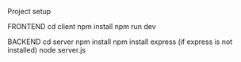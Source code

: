 Project setup

FRONTEND
cd client
npm install
npm run dev

BACKEND
cd server
npm install
npm install express (if express is not installed)
node server.js
    

